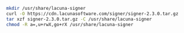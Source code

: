 ﻿```sh
mkdir /usr/share/lacuna-signer
curl -O https://cdn.lacunasoftware.com/signer/signer-2.3.0.tar.gz
tar xzf signer-2.3.0.tar.gz -C /usr/share/lacuna-signer
chmod -R a=,u+rwX,go+rX /usr/share/lacuna-signer
```
